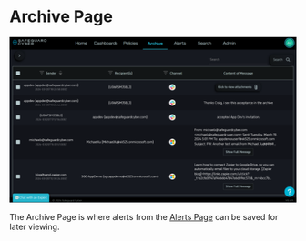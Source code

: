 # Archive Page

![Archive Page](Images/Archive/ArchivePage.png)

The Archive Page is where alerts from the [Alerts Page](Alerts_Page.md) can be saved for later viewing.